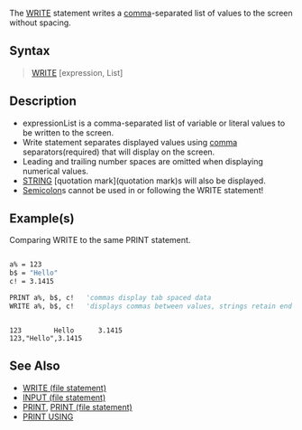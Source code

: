 The [WRITE](WRITE) statement writes a [comma](comma)-separated list of values to the screen without spacing.

## Syntax

> [WRITE](WRITE) [expression, List]

## Description

* expressionList is a comma-separated list of variable or literal values to be written to the screen.
* Write statement separates displayed values using [comma](comma) separators(required) that will display on the screen. 
* Leading and trailing number spaces are omitted when displaying numerical values.
* [STRING](STRING) [quotation mark](quotation mark)s will also be displayed.
* [Semicolon](Semicolon)s cannot be used in or following the WRITE statement!

## Example(s)
 Comparing WRITE to the same PRINT statement.

```vb

a% = 123
b$ = "Hello"
c! = 3.1415

PRINT a%, b$, c!   'commas display tab spaced data
WRITE a%, b$, c!   'displays commas between values, strings retain end quotes

```

```text

123        Hello      3.1415 
123,"Hello",3.1415 

```

## See Also

* [WRITE (file statement)](WRITE-(file-statement))
* [INPUT (file statement)](INPUT-(file-statement))
* [PRINT](PRINT), [PRINT (file statement)](PRINT-(file-statement))
* [PRINT USING](PRINT-USING)

